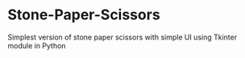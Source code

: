 # Stone-Paper-Scissors
Simplest version  of stone paper scissors with simple UI using Tkinter module in Python 
